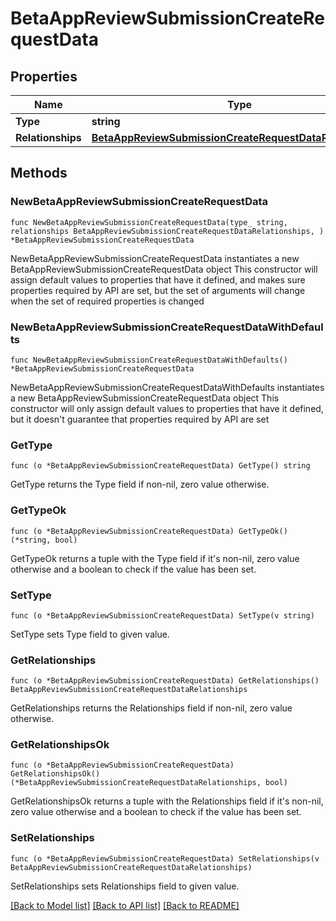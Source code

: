 # BetaAppReviewSubmissionCreateRequestData

## Properties

Name | Type | Description | Notes
------------ | ------------- | ------------- | -------------
**Type** | **string** |  | 
**Relationships** | [**BetaAppReviewSubmissionCreateRequestDataRelationships**](BetaAppReviewSubmissionCreateRequest_data_relationships.md) |  | 

## Methods

### NewBetaAppReviewSubmissionCreateRequestData

`func NewBetaAppReviewSubmissionCreateRequestData(type_ string, relationships BetaAppReviewSubmissionCreateRequestDataRelationships, ) *BetaAppReviewSubmissionCreateRequestData`

NewBetaAppReviewSubmissionCreateRequestData instantiates a new BetaAppReviewSubmissionCreateRequestData object
This constructor will assign default values to properties that have it defined,
and makes sure properties required by API are set, but the set of arguments
will change when the set of required properties is changed

### NewBetaAppReviewSubmissionCreateRequestDataWithDefaults

`func NewBetaAppReviewSubmissionCreateRequestDataWithDefaults() *BetaAppReviewSubmissionCreateRequestData`

NewBetaAppReviewSubmissionCreateRequestDataWithDefaults instantiates a new BetaAppReviewSubmissionCreateRequestData object
This constructor will only assign default values to properties that have it defined,
but it doesn't guarantee that properties required by API are set

### GetType

`func (o *BetaAppReviewSubmissionCreateRequestData) GetType() string`

GetType returns the Type field if non-nil, zero value otherwise.

### GetTypeOk

`func (o *BetaAppReviewSubmissionCreateRequestData) GetTypeOk() (*string, bool)`

GetTypeOk returns a tuple with the Type field if it's non-nil, zero value otherwise
and a boolean to check if the value has been set.

### SetType

`func (o *BetaAppReviewSubmissionCreateRequestData) SetType(v string)`

SetType sets Type field to given value.


### GetRelationships

`func (o *BetaAppReviewSubmissionCreateRequestData) GetRelationships() BetaAppReviewSubmissionCreateRequestDataRelationships`

GetRelationships returns the Relationships field if non-nil, zero value otherwise.

### GetRelationshipsOk

`func (o *BetaAppReviewSubmissionCreateRequestData) GetRelationshipsOk() (*BetaAppReviewSubmissionCreateRequestDataRelationships, bool)`

GetRelationshipsOk returns a tuple with the Relationships field if it's non-nil, zero value otherwise
and a boolean to check if the value has been set.

### SetRelationships

`func (o *BetaAppReviewSubmissionCreateRequestData) SetRelationships(v BetaAppReviewSubmissionCreateRequestDataRelationships)`

SetRelationships sets Relationships field to given value.



[[Back to Model list]](../README.md#documentation-for-models) [[Back to API list]](../README.md#documentation-for-api-endpoints) [[Back to README]](../README.md)


